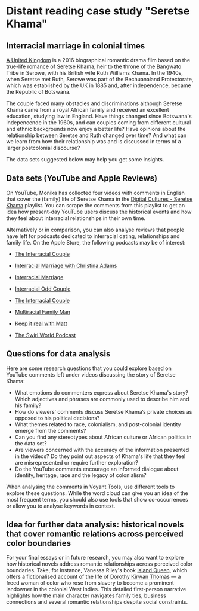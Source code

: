 # Distant reading case study "Seretse Khama"

## Interracial marriage in colonial times

[A United Kingdom](https://en.wikipedia.org/wiki/A_United_Kingdom) is a 2016 biographical romantic drama film based on the true-life romance of Seretse Khama, 
heir to the throne of the Bangwato Tribe in Serowe, with his British wife Ruth Williams Khama. In the 1940s, when Seretse met Ruth, Serowe was part of the Bechuanaland Protectorate, which was established by the UK in 1885 and, after independence, became the Republic of Botswana.

The couple faced many obstacles and discriminations although Seretse Khama came from a royal African family and received an excellent education,
studying law in England. Have things changed since Botswana`s indepencende in the 1960s, and can couples coming from different cultural and ethnic
backgrounds now enjoy a better life? Have opinions about the relationship between Seretse and Ruth changed over time? And what can we learn from how their
relationship was and is discussed in terms of a larger postcolonial discourse?

The data sets suggested below may help you get some insights.

## Data sets (YouTube and Apple Reviews)

On YouTube, Monika has collected four videos with comments in English that cover the (family) life of Seretse Khama in the [Digital Cultures - Seretse Khama](https://youtube.com/playlist?list=PL5XPG366xWVs4-pGWgNu2NLw__olk9I8E&si=KNrZLoROgJUEQDcI) playlist. You can scrape the comments from this playlist to get an idea how present-day YouTube users discuss the historical events and how they feel about interracial relationships in their own time.

Alternatively or in comparison, you can also analyse reviews that people have left for podcasts dedicated to interracial dating, relationships and family life. On the Apple Store, the following podcasts may be of interest:

- [The Interracial Couple](https://podcasts.apple.com/us/podcast/the-interracial-couple/id1499506342)

- [Interracial Marriage with Christina Adams](https://podcasts.apple.com/us/podcast/interracial-marriage-with-christina-adams/id1534758235)

- [Interracial Marriage](https://podcasts.apple.com/at/podcast/interracial-marriage/id1514522005?i=1000513366125)

- [Interracial Odd Couple](https://podcasts.apple.com/us/podcast/interracial-odd-couple/id543807722)

- [The Interracial Couple](https://podcasts.apple.com/sk/podcast/the-interracial-couple/id1499506342)

- [Multiracial Family Man](https://podcasts.apple.com/us/podcast/multiracial-family-man/id969793342)

- [Keep it real with Matt](https://podcasts.apple.com/us/podcast/keep-it-real-with-matt/id1470119157)

- [The Swirl World Podcast](https://podcasts.apple.com/us/podcast/the-swirl-world-podcast/id885695922)

## Questions for data analysis

Here are some research questions that you could explore based on YouTube comments left under videos discussing the story of Seretse Khama:

* What emotions do commenters express about Seretse Khama's story? Which adjectives and phrases are commonly used to describe him and his family?
* How do viewers’ comments discuss Seretse Khama’s private choices as opposed to his political decisions?
* What themes related to race, colonialism, and post-colonial identity emerge from the comments?
* Can you find any stereotypes about African culture or African politics in the data set?
* Are viewers concerned with the accuracy of the information presented in the videos? Do they point out aspects of Khama's life that they feel are misrepresented or require further exploration?
* Do the YouTube comments encourage an informed dialogue about identity, heritage, race and the legacy of colonialism?

When analysing the comments in Voyant Tools, use different tools to explore these questions. While the word cloud can give you an idea of the most frequent terms, you should also use tools that show co-occurrences or allow you to analyse keywords in context.

## Idea for further data analysis: historical novels that cover romantic relations across perceived color boundaries

For your final essays or in future research, you may also want to explore how historical novels address romantic relationships across perceived color boundaries. Take, for instance, Vanessa Riley's book [Island Queen](https://books.apple.com/us/audiobook/island-queen/id1561061014), which offers a fictionalised account of the life of [Dorothy Kirwan Thomas](https://en.wikipedia.org/wiki/Dorothy_Thomas_(entrepreneur)) — a freed woman of color who rose from slavery to become a prominent landowner in the colonial West Indies. This detailed first-person narrative highlights how the main character navigates family ties, business connections and several romantic relationships despite social constraints.
